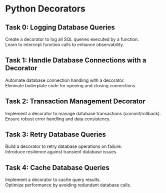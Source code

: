 # Python Decorators
## Task 0: Logging Database Queries

Create a decorator to log all SQL queries executed by a function.  
Learn to intercept function calls to enhance observability.  
## Task 1: Handle Database Connections with a Decorator  

Automate database connection handling with a decorator.  
Eliminate boilerplate code for opening and closing connections.  
## Task 2: Transaction Management Decorator

Implement a decorator to manage database transactions (commit/rollback).  
Ensure robust error handling and data consistency.  
## Task 3: Retry Database Queries

Build a decorator to retry database operations on failure.  
Introduce resilience against transient database issues.  
## Task 4: Cache Database Queries

Implement a decorator to cache query results.  
Optimize performance by avoiding redundant database calls.  